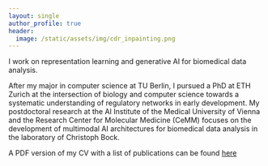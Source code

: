 ```yaml
---
layout: single
author_profile: true
header:
  image: /static/assets/img/cdr_inpainting.png
---
```



I work on representation learning and generative AI for biomedical data analysis.

After my major in computer science at TU Berlin, I pursued a PhD at ETH Zurich at the intersection of biology and computer science towards a systematic understanding of regulatory networks in early development.
My postdoctoral research at the AI Institute of the Medical University of Vienna and the Research Center for Molecular Medicine (CeMM) focuses on the development of multimodal AI architectures for biomedical data analysis in the laboratory of Christoph Bock.

A PDF version of my CV with a list of publications can be found [here](https://github.com/moritzschaefer/cv/raw/master/cv.pdf)
